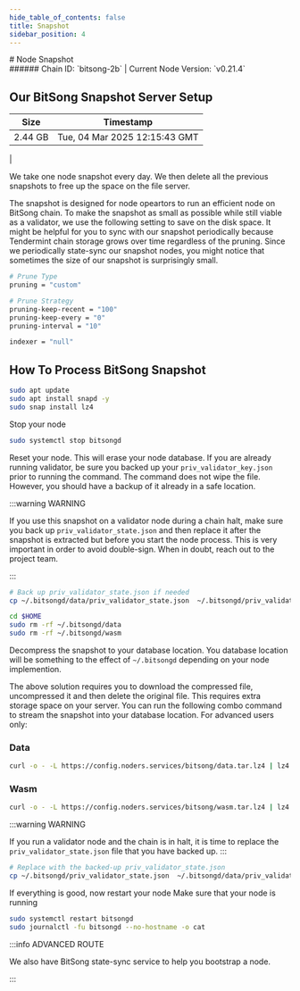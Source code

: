 ```yaml
---
hide_table_of_contents: false
title: Snapshot
sidebar_position: 4
---
```


<div class="h1-with-icon icon-bitsong">
# Node Snapshot
</div>
###### Chain ID: `bitsong-2b` | Current Node Version: `v0.21.4`

## Our BitSong Snapshot Server Setup

| Size   | Timestamp   |
|--------|-------------|
| 2.44 GB | Tue, 04 Mar 2025 12:15:43 GMT |


We take one node snapshot every day. We then delete all the previous snapshots to free up the space on the file server.

The snapshot is designed for node opeartors to run an efficient node on BitSong chain. To make the snapshot as small as possible while still viable as a validator, we use the following setting to save on the disk space. It might be helpful for you to sync with our snapshot periodically because Tendermint chain storage grows over time regardless of the pruning. Since we periodically state-sync our snapshot nodes, you might notice that sometimes the size of our snapshot is surprisingly small.

```bash title="app.toml"
# Prune Type
pruning = "custom"

# Prune Strategy
pruning-keep-recent = "100"
pruning-keep-every = "0"
pruning-interval = "10"
```

```bash title="config.toml"
indexer = "null"
```

## How To Process BitSong Snapshot
```bash
sudo apt update
sudo apt install snapd -y
sudo snap install lz4
```

Stop your node
```bash
sudo systemctl stop bitsongd
```
Reset your node. This will erase your node database. If you are already running validator, be sure you backed up your `priv_validator_key.json` prior to running the command. The command does not wipe the file. However, you should have a backup of it already in a safe location.

:::warning WARNING

If you use this snapshot on a validator node during a chain halt, make sure you back up `priv_validator_state.json` and then replace it after the snapshot is extracted but before you start the node process. This is very important in order to avoid double-sign. When in doubt, reach out to the project team.

:::

```bash
# Back up priv_validator_state.json if needed
cp ~/.bitsongd/data/priv_validator_state.json  ~/.bitsongd/priv_validator_state.json

cd $HOME
sudo rm -rf ~/.bitsongd/data
sudo rm -rf ~/.bitsongd/wasm
```

Decompress the snapshot to your database location. You database location will be something to the effect of `~/.bitsongd` depending on your node implemention.

The above solution requires you to download the compressed file, uncompressed it and then delete the original file. This requires extra storage space on your server. You can run the following combo command to stream the snapshot into your database location. For advanced users only:
### Data
```bash
curl -o - -L https://config.noders.services/bitsong/data.tar.lz4 | lz4 -d | tar -x -C ~/.bitsongd
```
### Wasm
```bash
curl -o - -L https://config.noders.services/bitsong/wasm.tar.lz4 | lz4 -d | tar -x -C ~/.bitsongd
```

:::warning WARNING

If you run a validator node and the chain is in halt, it is time to replace the `priv_validator_state.json` file that you have backed up.
:::

```bash
# Replace with the backed-up priv_validator_state.json
cp ~/.bitsongd/priv_validator_state.json  ~/.bitsongd/data/priv_validator_state.json
```

If everything is good, now restart your node
Make sure that your node is running

```bash
sudo systemctl restart bitsongd
sudo journalctl -fu bitsongd --no-hostname -o cat
```

:::info ADVANCED ROUTE

We also have BitSong state-sync service to help you bootstrap a node.

:::
